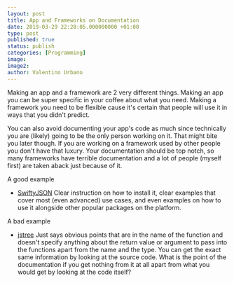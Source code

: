 ```yaml
---
layout: post
title: App and Frameworks on Documentation
date: 2019-03-29 22:28:05.000000000 +01:00
type: post
published: true
status: publish
categories: [Programming]
image:
image2:
author: Valentino Urbano
---
```


Making an app and a framework are 2 very different things. Making an app you can be super specific in your coffee about what you need. Making a framework you need to be flexible cause it's certain that people will use it in ways that you didn't predict.

You can also avoid documenting your app's code as much since technically you are (likely) going to be the only person working on it. That might bite you later though. If you are working on a framework used by other people you don't have that luxury. Your documentation should be top notch, so many frameworks have terrible documentation and a lot of people (myself first) are taken aback just because of it.

A good example

- [SwiftyJSON](https://github.com/SwiftyJSON/SwiftyJSON)
Clear instruction on how to install it, clear examples that cover most (even advanced) use cases, and even examples on how to use it alongside other popular packages on the platform.


A bad example

- [jstree](https://www.jstree.com/api/#/)
Just says obvious points that are in the name of the function and doesn't specify anything about the return value or argument to pass into the functions apart from the name and the type. You can get the exact same information by looking at the source code. What is the point of the documentation if you get nothing from it at all apart from what you would get by looking at the code itself?
